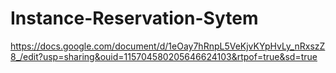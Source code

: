 # Instance-Reservation-Sytem

https://docs.google.com/document/d/1eOay7hRnpL5VeKjvKYpHvLy_nRxszZ8_/edit?usp=sharing&ouid=115704580205646624103&rtpof=true&sd=true
